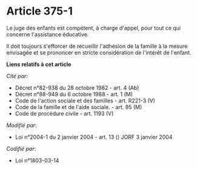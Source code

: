 # Article 375-1

Le juge des enfants est compétent, à charge d'appel, pour tout ce qui concerne l'assistance éducative.

Il doit toujours s'efforcer de recueillir l'adhésion de la famille à la mesure envisagée et se prononcer en stricte
considération de l'intérêt de l'enfant.

**Liens relatifs à cet article**

_Cité par_:

  - Décret n°82-938 du 28 octobre 1982 - art. 4 (Ab)
  - Décret n°88-949 du 6 octobre 1988 - art. 1 (M)
  - Code de l'action sociale et des familles - art. R221-3 (V)
  - Code de la famille et de l'aide sociale. - art. 95 (M)
  - Code de procédure civile - art. 1193 (V)

_Modifié par_:

  - Loi n°2004-1 du 2 janvier 2004 - art. 13 () JORF 3 janvier 2004

_Codifié par_:

  - Loi n°1803-03-14
